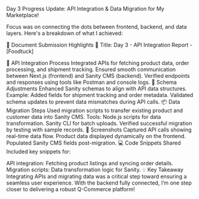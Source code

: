 Day 3 Progress Update: API Integration & Data Migration for My Marketplace!

Focus was on connecting the dots between frontend, backend, and data layers. Here's a breakdown of what I achieved:

📝 Document Submission Highlights
📌 Title: Day 3 - API Integration Report - [Foodtuck]

🔗 API Integration Process
Integrated APIs for fetching product data, order processing, and shipment tracking.
Ensured smooth communication between Next.js (frontend) and Sanity CMS (backend).
Verified endpoints and responses using tools like Postman and console logs.
🔧 Schema Adjustments
Enhanced Sanity schemas to align with API data structures.
Example: Added fields for shipment tracking and order metadata.
Validated schema updates to prevent data mismatches during API calls.
📦 Data Migration Steps
Used migration scripts to transfer existing product and customer data into Sanity CMS.
Tools:
Node.js scripts for data transformation.
Sanity CLI for batch uploads.
Verified successful migration by testing with sample records.
📸 Screenshots Captured
API calls showing real-time data flow.
Product data displayed dynamically on the frontend.
Populated Sanity CMS fields post-migration.
💻 Code Snippets Shared
Included key snippets for:

API integration: Fetching product listings and syncing order details.
Migration scripts: Data transformation logic for Sanity.
💡 Key Takeaway
Integrating APIs and migrating data was a critical step toward ensuring a seamless user experience. With the backend fully connected, I’m one step closer to delivering a robust Q-Commerce platform!


